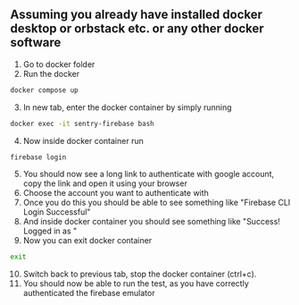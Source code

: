 ## Assuming you already have installed docker desktop or orbstack etc. or any other docker software 
1. Go to docker folder
2. Run the docker
```bash
docker compose up
```
3. In new tab, enter the docker container by simply running
```bash
docker exec -it sentry-firebase bash
```
4. Now inside docker container run
```bash
firebase login
```
5. You should now see a long link to authenticate with google account, copy the link and open it using your browser
6. Choose the account you want to authenticate with
7. Once you do this you should be able to see something like "Firebase CLI Login Successful"
8. And inside docker container you should see something like "Success! Logged in as <here is the email you have chosen>"
9. Now you can exit docker container
```bash
exit
```
10. Switch back to previous tab, stop the docker container (ctrl+c).
11. You should now be able to run the test, as you have correctly authenticated the firebase emulator
